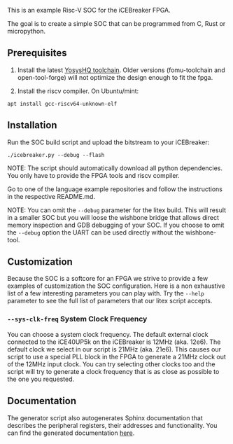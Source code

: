 This is an example Risc-V SOC for the iCEBreaker FPGA.

The goal is to create a simple SOC that can be programmed from C, Rust or
micropython.

## Prerequisites

1. Install the latest [YosysHQ toolchain](https://github.com/YosysHQ/oss-cad-suite-build#installation). Older versions (fomu-toolchain and open-tool-forge) will not optimize the design enough to fit the fpga.

2. Install the riscv compiler. On Ubuntu/mint:
```
apt install gcc-riscv64-unknown-elf
```

## Installation

Run the SOC build script and upload the bitstream to your iCEBreaker:
```
./icebreaker.py --debug --flash
```

NOTE: The script should automatically download all python dependencies. You
only have to provide the FPGA tools and riscv compiler.

Go to one of the language example repositories and follow the instructions in
the respective README.md.

NOTE: You can omit the `--debug` parameter for the litex build. This will
result in a smaller SOC but you will loose the wishbone bridge that allows
direct memory inspection and GDB debugging of your SOC. If you choose to omit
the `--debug` option the UART can be used directly without the wishbone-tool.

## Customization

Because the SOC is a softcore for an FPGA we strive to provide a few examples
of customization the SOC configuration. Here is a non exhaustive list of a few
interesting parameters you can play with. Try the `--help` parameter to see the
full list of parameters that our litex script accepts.

### `--sys-clk-freq` System Clock Frequency

You can choose a system clock frequency. The default external clock connected
to the iCE40UP5k on the iCEBreaker is 12MHz (aka. 12e6). The default clock we
select in our script is 21MHz (aka. 21e6). This causes our script to use a
special PLL block in the FPGA to generate a 21MHz clock out of the 12MHz input
clock. You can try selecting other clocks too and the script will try to
generate a clock frequency that is as close as possible to the one you
requested.

## Documentation

The generator script also autogenerates Sphinx documentation that describes the
peripheral registers, their addresses and functionality. You can find the
generated documentation
[here](https://icebreaker-fpga.github.io/icebreaker-litex-examples/).

